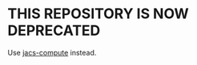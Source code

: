 # THIS REPOSITORY IS NOW DEPRECATED

Use [jacs-compute](https://github.com/JaneliaSciComp/jacs-compute) instead.

